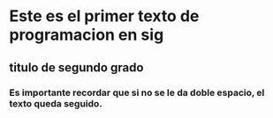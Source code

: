 # Este es el primer texto de programacion en sig  
## titulo de segundo grado  
### Es importante recordar que si no se le da __doble__ espacio, el texto queda seguido.
